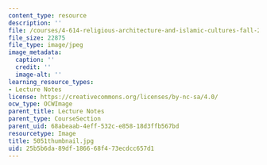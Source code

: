 ```yaml
---
content_type: resource
description: ''
file: /courses/4-614-religious-architecture-and-islamic-cultures-fall-2002/25b5b6da89df186668f473ecdcc657d1_5051thumbnail.jpg
file_size: 22875
file_type: image/jpeg
image_metadata:
  caption: ''
  credit: ''
  image-alt: ''
learning_resource_types:
- Lecture Notes
license: https://creativecommons.org/licenses/by-nc-sa/4.0/
ocw_type: OCWImage
parent_title: Lecture Notes
parent_type: CourseSection
parent_uid: 68abeaab-4eff-532c-e858-18d3ffb567bd
resourcetype: Image
title: 5051thumbnail.jpg
uid: 25b5b6da-89df-1866-68f4-73ecdcc657d1
---
```

